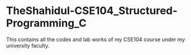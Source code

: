 # TheShahidul-CSE104_Structured-Programming_C
This contains all the codes and lab works of my CSE104 course under my university faculty.
